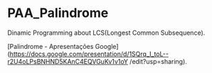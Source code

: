 # PAA_Palindrome
Dinamic Programming about LCS(Longest Common Subsequence).

[Palindrome - Apresentações Google](https://docs.google.com/presentation/d/1SQrq_I_toL--r2U4oLPsBNHND5KAnC4EQVGuKv1v1oY
/edit?usp=sharing).
